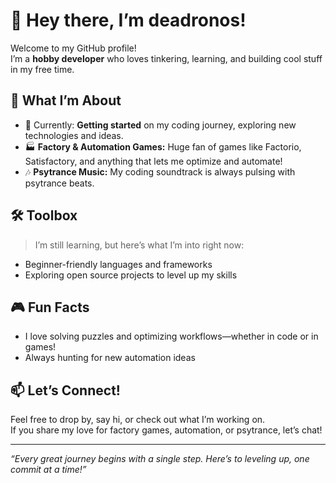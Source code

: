 # 👋 Hey there, I’m deadronos!

Welcome to my GitHub profile!  
I’m a **hobby developer** who loves tinkering, learning, and building cool stuff in my free time.

## 🚀 What I’m About
- 🌱 Currently: **Getting started** on my coding journey, exploring new technologies and ideas.
- 🏭 **Factory & Automation Games:** Huge fan of games like Factorio, Satisfactory, and anything that lets me optimize and automate!
- 🎶 **Psytrance Music:** My coding soundtrack is always pulsing with psytrance beats.

## 🛠️ Toolbox
> I’m still learning, but here’s what I’m into right now:
- Beginner-friendly languages and frameworks
- Exploring open source projects to level up my skills

## 🎮 Fun Facts
- I love solving puzzles and optimizing workflows—whether in code or in games!
- Always hunting for new automation ideas

## 📫 Let’s Connect!
Feel free to drop by, say hi, or check out what I’m working on.  
If you share my love for factory games, automation, or psytrance, let’s chat!

---

_“Every great journey begins with a single step. Here’s to leveling up, one commit at a time!”_
